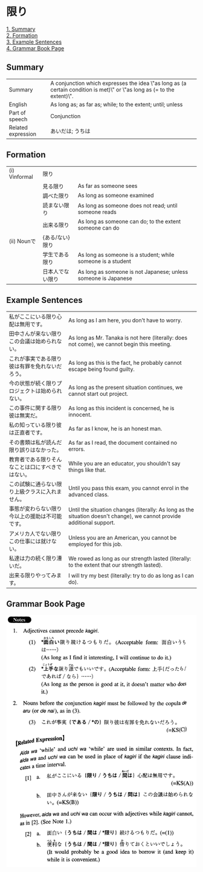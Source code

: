 # 限り

[1. Summary](#summary)<br>
[2. Formation](#formation)<br>
[3. Example Sentences](#example-sentences)<br>
[4. Grammar Book Page](#grammar-book-page)<br>


## Summary

<table><tr>   <td>Summary</td>   <td>A conjunction which expresses the idea \"as long as (a certain condition is met)\" or \"as long as (= to the extent)\".</td></tr><tr>   <td>English</td>   <td>As long as; as far as; while; to the extent; until; unless</td></tr><tr>   <td>Part of speech</td>   <td>Conjunction</td></tr><tr>   <td>Related expression</td>   <td>あいだは; うちは</td></tr></table>

## Formation

<table class="table"> <tbody><tr class="tr head"> <td class="td"><span class="numbers">(i)</span> <span> <span class="bold">Vinformal</span></span></td> <td class="td"><span class="concept">限り</span> </td> <td class="td"><span>&nbsp;</span></td> </tr> <tr class="tr"> <td class="td"><span>&nbsp;</span></td> <td class="td"><span>見る<span class="concept">限り</span></span> </td> <td class="td"><span>As    far as someone sees</span></td> </tr> <tr class="tr"> <td class="td"><span>&nbsp;</span></td> <td class="td"><span>調べた<span class="concept">限り</span></span> </td> <td class="td"><span>As    long as someone examined</span></td> </tr> <tr class="tr"> <td class="td"><span>&nbsp;</span></td> <td class="td"><span>読まない<span class="concept">限り</span></span> </td> <td class="td"><span>As    long as someone does not read; until someone reads</span></td> </tr> <tr class="tr"> <td class="td"><span>&nbsp;</span></td> <td class="td"><span>出来る<span class="concept">限り</span></span> </td> <td class="td"><span>As    long as someone can do; to the extent someone can do</span></td> </tr> <tr class="tr head"> <td class="td"><span class="numbers">(ii)</span> <span> <span class="bold">Nounで</span></span></td> <td class="td"><span>{<span class="concept">ある</span>/<span class="concept">ない</span>}<span class="concept">限り</span></span></td> <td class="td"><span>&nbsp;</span></td> </tr> <tr class="tr"> <td class="td"><span>&nbsp;</span></td> <td class="td"><span>学生で<span class="concept">ある限り</span></span> </td> <td class="td"><span>As    long as someone is a student; while someone is a student</span></td> </tr> <tr class="tr"> <td class="td"><span>&nbsp;</span></td> <td class="td"><span>日本人で<span class="concept">ない限り</span></span> </td> <td class="td"><span>As    long as someone is not Japanese; unless someone is Japanese</span></td> </tr> </tbody></table>

## Example Sentences

<table><tr>   <td>私がここにいる限り心配は無用です。</td>   <td>As long as I am here, you don't have to worry.</td></tr><tr>   <td>田中さんが来ない限りこの会議は始められない。</td>   <td>As long as Mr. Tanaka is not here (literally: does not come), we cannot begin this meeting.</td></tr><tr>   <td>これが事実である限り彼は有罪を免れないだろう。</td>   <td>As long as this is the fact, he probably cannot escape being found guilty.</td></tr><tr>   <td>今の状態が続く限りプロジェクトは始められない。</td>   <td>As long as the present situation continues, we cannot start out project.</td></tr><tr>   <td>この事件に関する限り彼は無実だ。</td>   <td>As long as this incident is concerned, he is innocent.</td></tr><tr>   <td>私の知っている限り彼は正直者です。</td>   <td>As far as I know, he is an honest man.</td></tr><tr>   <td>その書類は私が読んだ限り誤りはなかった。</td>   <td>As far as I read, the document contained no errors.</td></tr><tr>   <td>教育者である限りそんなことは口にすべきではない。</td>   <td>While you are an educator, you shouldn't say things like that.</td></tr><tr>   <td>この試験に通らない限り上級クラスに入れません。</td>   <td>Until you pass this exam, you cannot enrol in the advanced class.</td></tr><tr>   <td>事態が変わらない限り今以上の援助は不可能です。</td>   <td>Until the situation changes (literally: As long as the situation doesn't change), we cannot provide additional support.</td></tr><tr>   <td>アメリカ人でない限りこの仕事には就けない。</td>   <td>Unless you are an American, you cannot be employed for this job.</td></tr><tr>   <td>私達は力の続く限り漕いだ。</td>   <td>We rowed as long as our strength lasted (literally: to the extent that our strength lasted).</td></tr><tr>   <td>出来る限りやってみます。</td>   <td>I will try my best (literally: try to do as long as I can do).</td></tr></table>

## Grammar Book Page

![](../img/Intermediate限り1.png)

